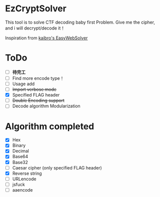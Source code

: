 # EzCryptSolver

This tool is to solve CTF decoding baby first Problem.
Give me the cipher, and i will decrypt/decode it！

Inspiration from [kaibro's EasyWebSolver](https://github.com/w181496/EasySolver)

# ToDo

- [ ] **待完工**
- [ ] Find more encode type！
- [ ] Usage add
- [ ] ~~Import verbose mode~~
- [x] Specified FLAG header
- [ ] ~~Double Encoding support~~
- [ ] Decode algorithm Modularization

# Algorithm completed

- [x] Hex
- [x] Binary
- [x] Decimal
- [x] Base64
- [x] Base32
- [ ] Caesar cipher (only specified FLAG header)
- [x] Reverse string
- [ ] URLencode
- [ ] jsfuck
- [ ] aaencode

